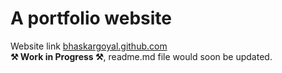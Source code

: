 # A portfolio website
Website link <a href="https://bhaskargoyal.github.com">bhaskargoyal.github.com</a><br>
<b>⚒ Work in Progress ⚒</b>, readme.md file would soon be updated.<br>
